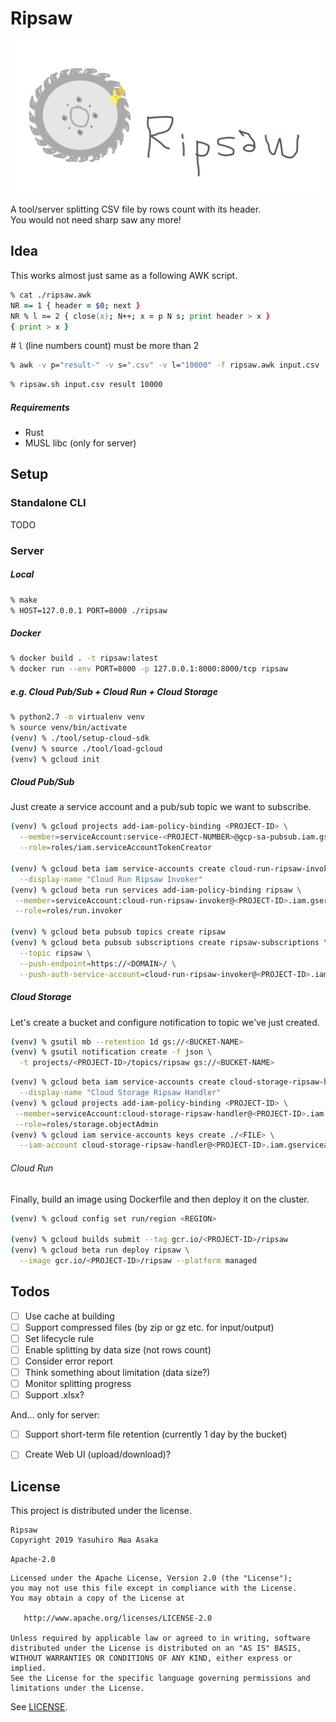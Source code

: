 # Ripsaw

![logo](img/logo.jpg?raw=true "Ripsaw")


A tool/server splitting CSV file by rows count with its header.  
You would not need sharp saw any more!


## Idea

This works almost just same as a following AWK script.

```zsh
% cat ./ripsaw.awk
NR == 1 { header = $0; next }
NR % l == 2 { close(x); N++; x = p N s; print header > x }
{ print > x }
```

\# `l` (line numbers count) must be more than 2

```zsh
% awk -v p="result-" -v s=".csv" -v l="10000" -f ripsaw.awk input.csv
```

```zsh
% ripsaw.sh input.csv result 10000
```

##### Requirements

* Rust
* MUSL libc (only for server)


## Setup

### Standalone CLI

TODO

### Server

##### Local

```zsh
% make
% HOST=127.0.0.1 PORT=8000 ./ripsaw
```

##### Docker

```zsh
% docker build . -t ripsaw:latest
% docker run --env PORT=8000 -p 127.0.0.1:8000:8000/tcp ripsaw
```

##### e.g. Cloud Pub/Sub + Cloud Run + Cloud Storage

```zsh
% python2.7 -m virtualenv venv
% source venv/bin/activate
(venv) % ./tool/setup-cloud-sdk
(venv) % source ./tool/load-gcloud
(venv) % gcloud init
```

##### Cloud Pub/Sub

Just create a service account and a pub/sub topic we want to subscribe.

```zsh
(venv) % gcloud projects add-iam-policy-binding <PROJECT-ID> \
  --member=serviceAccount:service-<PROJECT-NUMBER>@gcp-sa-pubsub.iam.gserviceaccount.com \
  --role=roles/iam.serviceAccountTokenCreator

(venv) % gcloud beta iam service-accounts create cloud-run-ripsaw-invoker \
  --display-name "Cloud Run Ripsaw Invoker"
(venv) % gcloud beta run services add-iam-policy-binding ripsaw \
 --member=serviceAccount:cloud-run-ripsaw-invoker@<PROJECT-ID>.iam.gserviceaccount.com \
 --role=roles/run.invoker

(venv) % gcloud beta pubsub topics create ripsaw
(venv) % gcloud beta pubsub subscriptions create ripsaw-subscriptions \
  --topic ripsaw \
  --push-endpoint=https://<DOMAIN>/ \
  --push-auth-service-account=cloud-run-ripsaw-invoker@<PROJECT-ID>.iam.gserviceaccount.com
```

##### Cloud Storage

Let's create a bucket and configure notification to topic we've just created.

```zsh
(venv) % gsutil mb --retention 1d gs://<BUCKET-NAME>
(venv) % gsutil notification create -f json \
  -t projects/<PROJECT-ID>/topics/ripsaw gs://<BUCKET-NAME>
```

```zsh
(venv) % gcloud beta iam service-accounts create cloud-storage-ripsaw-handler \
  --display-name "Cloud Storage Ripsaw Handler"
(venv) % gcloud projects add-iam-policy-binding <PROJECT-ID> \
 --member=serviceAccount:cloud-storage-ripsaw-handler@<PROJECT-ID>.iam.gserviceaccount.com \
 --role=roles/storage.objectAdmin
(venv) % gcloud iam service-accounts keys create ./<FILE> \
  --iam-account cloud-storage-ripsaw-handler@<PROJECT-ID>.iam.gserviceaccount.com
```

###### Cloud Run

Finally, build an image using Dockerfile and then deploy it on the cluster.

```zsh
(venv) % gcloud config set run/region <REGION>

(venv) % gcloud builds submit --tag gcr.io/<PROJECT-ID>/ripsaw
(venv) % gcloud beta run deploy ripsaw \
  --image gcr.io/<PROJECT-ID>/ripsaw --platform managed
```


## Todos

* [ ] Use cache at building
* [ ] Support compressed files (by zip or gz etc. for input/output)
* [ ] Set lifecycle rule
* [ ] Enable splitting by data size (not rows count)
* [ ] Consider error report
* [ ] Think something about limitation (data size?)
* [ ] Monitor splitting progress
* [ ] Support .xlsx?

And... only for server:

* [ ] Support short-term file retention (currently 1 day by the bucket)
* [ ] Create Web UI (upload/download)?


## License

This project is distributed under the license.

```
Ripsaw
Copyright 2019 Yasuhiro Яша Asaka
```

`Apache-2.0`

```
Licensed under the Apache License, Version 2.0 (the "License");
you may not use this file except in compliance with the License.
You may obtain a copy of the License at

   http://www.apache.org/licenses/LICENSE-2.0

Unless required by applicable law or agreed to in writing, software
distributed under the License is distributed on an "AS IS" BASIS,
WITHOUT WARRANTIES OR CONDITIONS OF ANY KIND, either express or implied.
See the License for the specific language governing permissions and
limitations under the License.
```

See [LICENSE](LICENSE).
